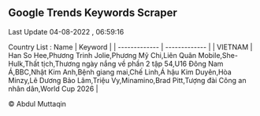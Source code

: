 

## Google Trends Keywords Scraper 
 
Last Update 04-08-2022 , 06:59:16

Country List :
 Name  | Keyword |
| ------------- | ------------- |
| VIETNAM | Han So Hee,Phương Trinh Jolie,Phương Mỹ Chi,Liên Quân Mobile,She-Hulk,Thất tịch,Thương ngày nắng về phần 2 tập 54,U16 Đông Nam Á,BBC,Nhật Kim Anh,Bệnh giang mai,Chế Linh,Á hậu Kim Duyên,Hòa Minzy,Lê Dương Bảo Lâm,Triệu Vy,Minamino,Brad Pitt,Tượng đài Công an nhân dân,World Cup 2026 |



© Abdul Muttaqin 
